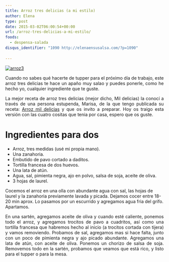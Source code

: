 ```yaml
---
title: Arroz tres delicias (a mi estilo)
author: Elena
type: post
date: 2015-03-02T06:00:54+00:00
url: /arroz-tres-delicias-a-mi-estilo/
foods:
  - despensa-salada
disqus_identifier: "1090 http://elenaensusalsa.com/?p=1090"

---
```

[<img class="  wp-image-1092 alignnone" src="/2018/03/IMG_61521.jpg" alt="arroz3" width="401" height="301" srcset="/2018/03/IMG_61521.jpg 640w, /2018/03/IMG_61521-300x225.jpg 300w" sizes="(max-width: 401px) 100vw, 401px" />][1]

<p style="text-align: justify;">
  Cuando no sabes qué hacerte de tupper para el próximo día de trabajo, este arroz tres delicias te hace un apaño muy salao y puedes ponerle, como he hecho yo, cualquier ingrediente que te guste.
</p>

<p style="text-align: justify;">
  La mejor receta de arroz tres delicias (mejor dicho, Mil delicias) la conocí a través de una persona estupenda, Marisa, de la que tengo publicada su receta: <a href="http://elenaensusalsa.com/arroz-tres-delicias-o-cuatro-o-cinco-o/http://elenaensusalsa.com/arroz-tres-delicias-o-cuatro-o-cinco-o/http://elenaensusalsa.com/arroz-tres-delicias-o-cuatro-o-cinco-o/">Arroz mil delicias</a> y que os invito a preparar. Hoy os traigo esta versión con las cuatro cositas que tenia por casa, espero que os guste.
</p>

# Ingredientes para dos

  * Arroz, tres medidas (usé mi propia mano).
  * Una zanahoria.
  * Embutido de pavo cortado a daditos.
  * Tortilla francesa de dos huevos.
  * Una lata de atún.
  * Agua, sal, pimienta negra, ajo en polvo, salsa de soja, aceite de oliva.
  * 3 hojas de laurel.

Cocemos el arroz en una olla con abundante agua con sal, las hojas de laurel y la zanahoria previamente lavada y picada. Dejamos cocer entre 18-20 min aprox. Lo pasamos por un escurrido y agregamos agua fria del grifo. Apartamos.

<p style="text-align: justify;">
  En una sartén, agregamos aceite de oliva y cuando esté caliente, ponemos todo el arroz, y agregamos trocitos de pavo a cuadritos, así como una tortilla francesa que habremos hecho al inicio (a trocitos cortada con tijera) y vamos removiendo. Probamos de sal, agregamos mas si hace falta, junto con un poco de pimienta negra y ajo picado abundante. Agregamos una lata de atún, con aceite de oliva. Ponemos un chorizo de salsa de soja. Removemos todo en la sartén, probamos que veamos que está rico, y listo para el tupper o para la mesa.
</p>

 [1]: /2018/03/IMG_61521.jpg

